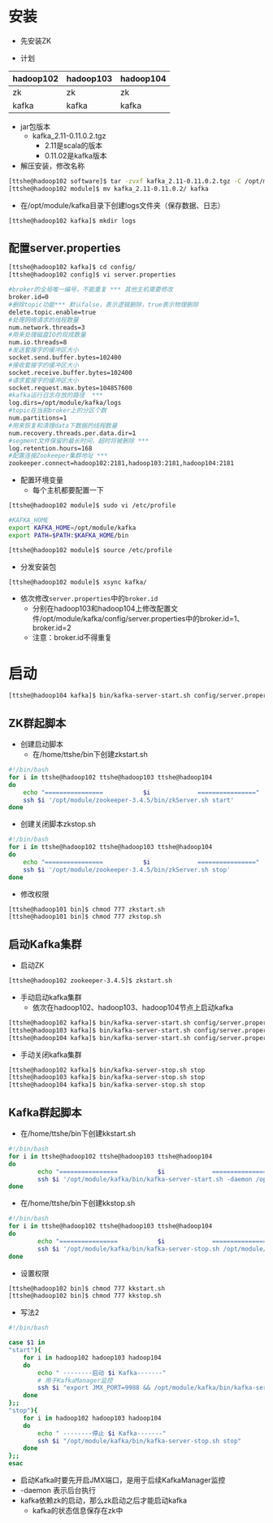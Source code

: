 # 安装

- 先安装ZK

- 计划

| hadoop102 | hadoop103 | hadoop104 |
| --------- | --------- | --------- |
| zk        | zk        | zk        |
| kafka     | kafka     | kafka     |

- jar包版本
  - kafka_2.11-0.11.0.2.tgz
    - 2.11是scala的版本
    - 0.11.02是kafka版本
- 解压安装，修改名称

```bash
[ttshe@hadoop102 software]$ tar -zvxf kafka_2.11-0.11.0.2.tgz -C /opt/module/
[ttshe@hadoop102 module]$ mv kafka_2.11-0.11.0.2/ kafka
```

- 在/opt/module/kafka目录下创建logs文件夹（保存数据、日志）

```bash
[ttshe@hadoop102 kafka]$ mkdir logs
```



## 配置server.properties

```bash
[ttshe@hadoop102 kafka]$ cd config/
[ttshe@hadoop102 config]$ vi server.properties
```

```bash
#broker的全局唯一编号，不能重复 *** 其他主机需要修改
broker.id=0
#删除topic功能*** 默认false，表示逻辑删除，true表示物理删除
delete.topic.enable=true
#处理网络请求的线程数量
num.network.threads=3
#用来处理磁盘IO的现成数量
num.io.threads=8
#发送套接字的缓冲区大小
socket.send.buffer.bytes=102400
#接收套接字的缓冲区大小
socket.receive.buffer.bytes=102400
#请求套接字的缓冲区大小
socket.request.max.bytes=104857600
#kafka运行日志存放的路径	 ***
log.dirs=/opt/module/kafka/logs
#topic在当前broker上的分区个数
num.partitions=1
#用来恢复和清理data下数据的线程数量
num.recovery.threads.per.data.dir=1
#segment文件保留的最长时间，超时将被删除 ***
log.retention.hours=168
#配置连接Zookeeper集群地址 ***
zookeeper.connect=hadoop102:2181,hadoop103:2181,hadoop104:2181
```

- 配置环境变量
  - 每个主机都要配置一下

```bash
[ttshe@hadoop102 module]$ sudo vi /etc/profile
```

```bash
#KAFKA_HOME
export KAFKA_HOME=/opt/module/kafka
export PATH=$PATH:$KAFKA_HOME/bin
```

```bash
[ttshe@hadoop102 module]$ source /etc/profile
```

- 分发安装包

```bash
[ttshe@hadoop102 module]$ xsync kafka/
```

- 依次修改`server.properties`中的`broker.id`
  - 分别在hadoop103和hadoop104上修改配置文件/opt/module/kafka/config/server.properties中的broker.id=1、broker.id=2
  - 注意：broker.id不得重复



# 启动

```bash
[ttshe@hadoop104 kafka]$ bin/kafka-server-start.sh config/server.properties &
```



## ZK群起脚本

- 创建启动脚本
  - 在/home/ttshe/bin下创建zkstart.sh

```bash
#!/bin/bash
for i in ttshe@hadoop102 ttshe@hadoop103 ttshe@hadoop104
do
	echo "================           $i             ================"
	ssh $i '/opt/module/zookeeper-3.4.5/bin/zkServer.sh start'
done
```

- 创建关闭脚本zkstop.sh

```bash
#!/bin/bash
for i in ttshe@hadoop102 ttshe@hadoop103 ttshe@hadoop104
do
	echo "================           $i             ================"
	ssh $i '/opt/module/zookeeper-3.4.5/bin/zkServer.sh stop'
done
```

- 修改权限

```bash
[ttshe@hadoop101 bin]$ chmod 777 zkstart.sh 
[ttshe@hadoop101 bin]$ chmod 777 zkstop.sh 
```



## 启动Kafka集群

- 启动ZK

```bash
[ttshe@hadoop102 zookeeper-3.4.5]$ zkstart.sh
```

- 手动启动kafka集群
  - 依次在hadoop102、hadoop103、hadoop104节点上启动kafka

```bash
[ttshe@hadoop102 kafka]$ bin/kafka-server-start.sh config/server.properties &
[ttshe@hadoop103 kafka]$ bin/kafka-server-start.sh config/server.properties &
[ttshe@hadoop104 kafka]$ bin/kafka-server-start.sh config/server.properties &
```

- 手动关闭kafka集群

```bash
[ttshe@hadoop102 kafka]$ bin/kafka-server-stop.sh stop
[ttshe@hadoop103 kafka]$ bin/kafka-server-stop.sh stop
[ttshe@hadoop104 kafka]$ bin/kafka-server-stop.sh stop
```



## Kafka群起脚本

- 在/home/ttshe/bin下创建kkstart.sh

```bash
#!/bin/bash
for i in ttshe@hadoop102 ttshe@hadoop103 ttshe@hadoop104
do
        echo "================           $i             ================"
        ssh $i '/opt/module/kafka/bin/kafka-server-start.sh -daemon /opt/module/kafka/config/server.properties'
done
```

- 在/home/ttshe/bin下创建kkstop.sh

```bash
#!/bin/bash
for i in ttshe@hadoop102 ttshe@hadoop103 ttshe@hadoop104
do
        echo "================           $i             ================"
        ssh $i '/opt/module/kafka/bin/kafka-server-stop.sh /opt/module/kafka/config/server.properties'
done
```

- 设置权限

```bash
[ttshe@hadoop102 bin]$ chmod 777 kkstart.sh 
[ttshe@hadoop102 bin]$ chmod 777 kkstop.sh
```

- 写法2

```bash
#!/bin/bash

case $1 in
"start"){
	for i in hadoop102 hadoop103 hadoop104
    do
    	echo " --------启动 $i Kafka-------"
        # 用于KafkaManager监控
        ssh $i "export JMX_PORT=9988 && /opt/module/kafka/bin/kafka-server-start.sh -daemon /opt/module/kafka/config/server.properties "
    done
};;
"stop"){
	for i in hadoop102 hadoop103 hadoop104
    do
    	echo " --------停止 $i Kafka-------"
        ssh $i "/opt/module/kafka/bin/kafka-server-stop.sh stop"
    done
};;
esac
```

- 启动Kafka时要先开启JMX端口，是用于后续KafkaManager监控
- -daemon 表示后台执行
- kafka依赖zk的启动，那么zk启动之后才能启动kafka
  - kafka的状态信息保存在zk中

